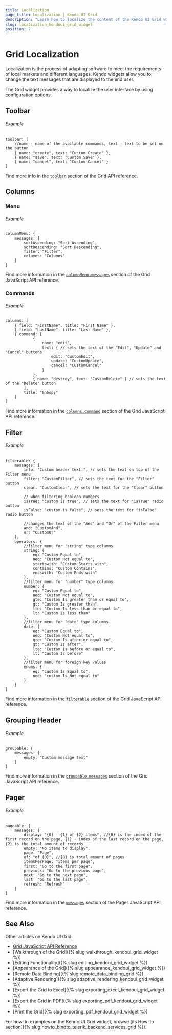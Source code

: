 ```yaml
---
title: Localization
page_title: Localization | Kendo UI Grid
description: "Learn how to localize the content of the Kendo UI Grid widget."
slug: localization_kendoui_grid_widget
position: 7
---
```


# Grid Localization

Localization is the process of adapting software to meet the requirements of local markets and different languages. Kendo widgets allow you to change the text messages that are displayed to the end user.

The Grid widget provides a way to localize the user interface by using configuration options.

## Toolbar

###### Example

    toolbar: [
		//name - name of the available commands, text - text to be set on the button
		{ name: "create", text: "Custom Create" },
		{ name: "save", text: "Custom Save" },
		{ name: "cancel", text: "Custom Cancel" }
	]

Find more info in the [`toolbar`](/api/javascript/ui/grid#configuration-toolbar) section of the Grid API reference.

## Columns

### Menu

###### Example

    columnMenu: {
        messages: {
            sortAscending: "Sort Ascending",
            sortDescending: "Sort Descending",
            filter: "Filter",
            columns: "Columns"
        }
    }

Find more information in the [`columnMenu.messages`](/api/javascript/ui/grid#configuration-columnMenu.messages) section of the Grid JavaScript API reference.

### Commands

###### Example

    columns: [
        { field: "FirstName", title: "First Name" },
        { field: "LastName", title: "Last Name" },
        { command: [
                {
                    name: "edit",
                    text: { // sets the text of the "Edit", "Update" and "Cancel" buttons
                        edit: "CustomEdit",
                        update: "CustomUpdate",
                        cancel: "CustomCancel"
                    }
                },
                { name: "destroy", text: "CustomDelete" } // sets the text of the "Delete" button
            ],
            title: "&nbsp;"
        }
    ]

Find more information in the [`columns.command`](/api/javascript/ui/grid#configuration-columns.command) section of the Grid JavaScript API reference.

## Filter

###### Example

	filterable: {
		messages: {
			info: "Custom header text:", // sets the text on top of the Filter menu
			filter: "CustomFilter", // sets the text for the "Filter" button
			clear: "CustomClear", // sets the text for the "Clear" button

			// when filtering boolean numbers
			isTrue: "custom is true", // sets the text for "isTrue" radio button
			isFalse: "custom is false", // sets the text for "isFalse" radio button

			//changes the text of the "And" and "Or" of the Filter menu
			and: "CustomAnd",
			or: "CustomOr"
		},
		operators: {
			//filter menu for "string" type columns
			string: {
				eq: "Custom Equal to",
				neq: "Custom Not equal to",
				startswith: "Custom Starts with",
				contains: "Custom Contains",
				endswith: "Custom Ends with"
			},
			//filter menu for "number" type columns
			number: {
				eq: "Custom Equal to",
				neq: "Custom Not equal to",
				gte: "Custom Is greater than or equal to",
				gt: "Custom Is greater than",
				lte: "Custom Is less than or equal to",
				lt: "Custom Is less than"
			},
			//filter menu for "date" type columns
			date: {
				eq: "Custom Equal to",
				neq: "Custom Not equal to",
				gte: "Custom Is after or equal to",
				gt: "Custom Is after",
				lte: "Custom Is before or equal to",
				lt: "Custom Is before"
			},
            //filter menu for foreign key values
            enums: {
                eq: "custom Is Equal to",
                neq: "custom Is Not equal to"
            }
		}
	}

Find more information in the [`filterable`](/api/javascript/ui/grid#configuration-filterable.messages) section of the Grid JavaScript API reference.

## Grouping Header

###### Example

    groupable: {
        messages: {
            empty: "Custom message text"
        }
    }

Find more information in the [`groupable.messages`](/api/javascript/ui/grid#configuration-columnMenu.messages) section of the Grid JavaScript API reference.

## Pager

###### Example

    pageable: {
        messages: {
            display: "{0} - {1} of {2} items", //{0} is the index of the first record on the page, {1} - index of the last record on the page, {2} is the total amount of records
            empty: "No items to display",
            page: "Page",
            of: "of {0}", //{0} is total amount of pages
            itemsPerPage: "items per page",
            first: "Go to the first page",
            previous: "Go to the previous page",
            next: "Go to the next page",
            last: "Go to the last page",
            refresh: "Refresh"
        }
    }

Find more information in the [`messages`](/api/javascript/ui/pager#messages-object) section of the Pager JavaScript API reference.

## See Also

Other articles on Kendo UI Grid:

* [Grid JavaScript API Reference](/api/javascript/ui/grid)
* [Walkthrough of the Grid]({% slug walkthrough_kendoui_grid_widget %})
* [Editing Functionality]({% slug editing_kendoui_grid_widget %})
* [Appearance of the Grid]({% slug appearance_kendoui_grid_widget %})
* [Remote Data Binding]({% slug remote_data_binding_grid %})
* [Adaptive Rendering]({% slug adaptive_rendering_kendoui_grid_widget %})
* [Export the Grid to Excel]({% slug exporting_excel_kendoui_grid_widget %})
* [Export the Grid in PDF]({% slug exporting_pdf_kendoui_grid_widget %})
* [Print the Grid]({% slug exporting_pdf_kendoui_grid_widget %})

For how-to examples on the Kendo UI Grid widget, browse [its How-to section]({% slug howto_bindto_telerik_backend_services_grid %}).
